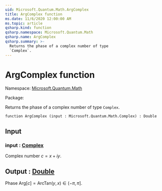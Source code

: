 ```yaml
---
uid: Microsoft.Quantum.Math.ArgComplex
title: ArgComplex function
ms.date: 11/6/2020 12:00:00 AM
ms.topic: article
qsharp.kind: function
qsharp.namespace: Microsoft.Quantum.Math
qsharp.name: ArgComplex
qsharp.summary: >-
  Returns the phase of a complex number of type
  `Complex`.
---
```


# ArgComplex function

Namespace: [Microsoft.Quantum.Math](xref:Microsoft.Quantum.Math)

Package: [](https://nuget.org/packages/)


Returns the phase of a complex number of type`Complex`.

```qsharp
function ArgComplex (input : Microsoft.Quantum.Math.Complex) : Double
```


## Input

### input : [Complex](xref:Microsoft.Quantum.Math.Complex)

Complex number $c = x + i y$.



## Output : [Double](xref:microsoft.quantum.lang-ref.double)

Phase $\text{Arg}[c] = \text{ArcTan}(y,x) \in (-\pi,\pi]$.